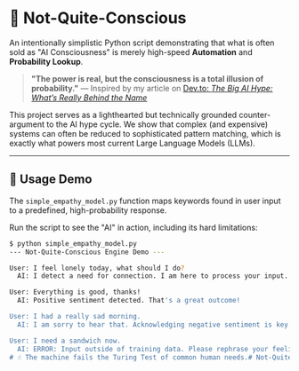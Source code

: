# 🧠 Not-Quite-Conscious
An intentionally simplistic Python script demonstrating that what is often sold as "AI Consciousness" is merely high-speed **Automation** and **Probability Lookup**.

> **"The power is real, but the consciousness is a total illusion of probability."**
> — Inspired by my article on [Dev.to: *The Big AI Hype: What’s Really Behind the Name*](<https://dev.to/marikinyo/the-big-ai-hype-whats-really-behind-the-name-1bem>)

This project serves as a lighthearted but technically grounded counter-argument to the AI hype cycle. We show that complex (and expensive) systems can often be reduced to sophisticated pattern matching, which is exactly what powers most current Large Language Models (LLMs).

---

## 🚀 Usage Demo

The `simple_empathy_model.py` function maps keywords found in user input to a predefined, high-probability response.

Run the script to see the "AI" in action, including its hard limitations:

```bash
$ python simple_empathy_model.py
--- Not-Quite-Conscious Engine Demo ---

User: I feel lonely today, what should I do?
  AI: I detect a need for connection. I am here to process your input.

User: Everything is good, thanks!
  AI: Positive sentiment detected. That's a great outcome!

User: I had a really sad morning.
  AI: I am sorry to hear that. Acknowledging negative sentiment is key.

User: I need a sandwich now.
  AI: ERROR: Input outside of training data. Please rephrase your feeling. 
# ☝️ The machine fails the Turing Test of common human needs.# Not-Quite-Conscious
